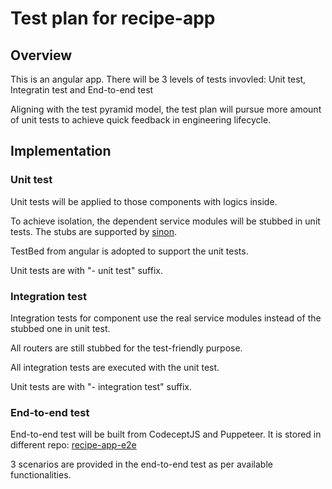 # Test plan for recipe-app

## Overview

This is an angular app. There will be 3 levels of tests invovled: Unit test, Integratin test and End-to-end test

Aligning with the test pyramid model, the test plan will pursue more amount of unit tests to achieve quick feedback in engineering lifecycle.

## Implementation
### Unit test

Unit tests will be applied to those components with logics inside.

To achieve isolation, the dependent service modules will be stubbed in unit tests.  The stubs are supported by [sinon](https://sinonjs.org/releases/latest/).

TestBed from angular is adopted to support the unit tests.

Unit tests are with "- unit test" suffix.

### Integration test

Integration tests for component use the real service modules instead of the stubbed one in unit test.

All routers are still stubbed for the test-friendly purpose.

All integration tests are executed with the unit test.

Unit tests are with "- integration test" suffix.

### End-to-end test

End-to-end test will be built from CodeceptJS and Puppeteer.  It is stored in different repo: [recipe-app-e2e](https://github.com/kinlu/recipe-app-e2e)

3 scenarios are provided in the end-to-end test as per available functionalities.
